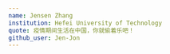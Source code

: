 ```yaml
---
name: Jensen Zhang
institution: Hefei University of Technology
quote: 疫情期间生活在中国，你就偷着乐吧！
github_user: Jen-Jon
---
```

